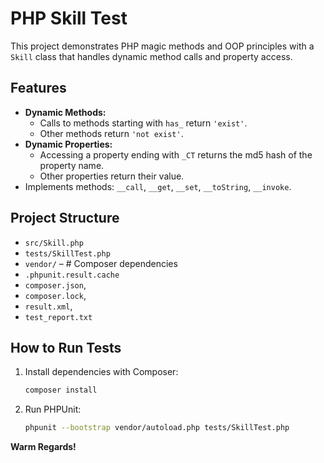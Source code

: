 # PHP Skill Test

This project demonstrates PHP magic methods and OOP principles with a `Skill` class that handles dynamic method calls and property access.

## Features

- **Dynamic Methods:**
  - Calls to methods starting with `has_` return `'exist'`.
  - Other methods return `'not exist'`.
- **Dynamic Properties:**
  - Accessing a property ending with `_CT` returns the md5 hash of the property name.
  - Other properties return their value.
- Implements methods: `__call`, `__get`, `__set`, `__toString`, `__invoke`.

## Project Structure

- `src/Skill.php`
- `tests/SkillTest.php`
- `vendor/` – # Composer dependencies
- `.phpunit.result.cache`
- `composer.json`,
- `composer.lock`,
- `result.xml`,
- `test_report.txt`

## How to Run Tests

1. Install dependencies with Composer:

   ```bash
   composer install
   ```

2. Run PHPUnit:
   ```bash
   phpunit --bootstrap vendor/autoload.php tests/SkillTest.php
   ```

**Warm Regards!**

